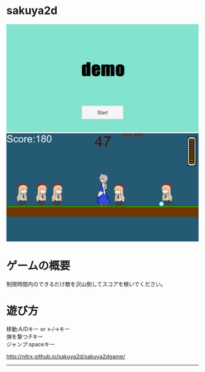 # sakuya2d

![タイトル画面](docs/image/title.png)
![ゲーム画面](docs/image/game.png)

# ゲームの概要
制限時間内のできるだけ敵を沢山倒してスコアを稼いでください。

# 遊び方
移動:A/Dキー or ←/→キー
<br>弾を撃つ:Fキー
<br>ジャンプ:spaceキー

<http://nitrx.github.io/sakuya2d/sakuya2dgame/>

---
